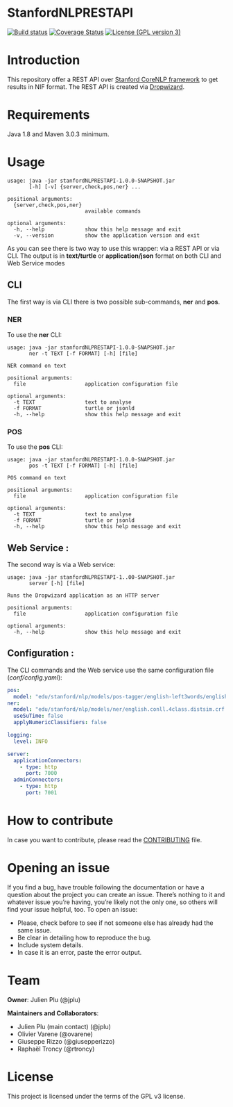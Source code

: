# StanfordNLPRESTAPI

[![Build status](https://travis-ci.org/jplu/stanfordNLPRESTAPI.svg?branch=master)](https://travis-ci.org/jplu/stanfordNLPRESTAPI)
[![Coverage Status](https://coveralls.io/repos/github/jplu/stanfordNLPRESTAPI/badge.svg?branch=master)](https://coveralls.io/github/jplu/stanfordNLPRESTAPI?branch=master)
[![License (GPL version 3)](https://img.shields.io/badge/license-GNU%20GPL%20version%203-blue.svg?style=flat-square)](http://opensource.org/licenses/GPL-3.0)

# Introduction
This repository offer a REST API over [Stanford CoreNLP framework](http://stanfordnlp.github.io/CoreNLP/index.html)
to get results in NIF format. The REST API is created via [Dropwizard](http://www.dropwizard.io/).

# Requirements

Java 1.8 and Maven 3.0.3 minimum.

# Usage

```
usage: java -jar stanfordNLPRESTAPI-1.0.0-SNAPSHOT.jar
       [-h] [-v] {server,check,pos,ner} ...

positional arguments:
  {server,check,pos,ner}
                         available commands

optional arguments:
  -h, --help             show this help message and exit
  -v, --version          show the application version and exit
```

As you can see there is two way to use this wrapper: via a REST API or via CLI.
The output is in **text/turtle** or **application/json** format on both CLI and Web Service modes

## CLI

The first way is via CLI there is two possible sub-commands, **ner** and **pos**.

### NER

To use the **ner** CLI:

```
usage: java -jar stanfordNLPRESTAPI-1.0.0-SNAPSHOT.jar
       ner -t TEXT [-f FORMAT] [-h] [file]

NER command on text

positional arguments:
  file                   application configuration file

optional arguments:
  -t TEXT                text to analyse
  -f FORMAT              turtle or jsonld
  -h, --help             show this help message and exit
```

### POS

To use the **pos** CLI:

```
usage: java -jar stanfordNLPRESTAPI-1.0.0-SNAPSHOT.jar
       pos -t TEXT [-f FORMAT] [-h] [file]

POS command on text

positional arguments:
  file                   application configuration file

optional arguments:
  -t TEXT                text to analyse
  -f FORMAT              turtle or jsonld
  -h, --help             show this help message and exit

```

## Web Service :

The second way is via a Web service:

```
usage: java -jar stanfordNLPRESTAPI-1..00-SNAPSHOT.jar
       server [-h] [file]

Runs the Dropwizard application as an HTTP server

positional arguments:
  file                   application configuration file

optional arguments:
  -h, --help             show this help message and exit
```

## Configuration :

The CLI commands and the Web service use the same configuration file (*conf/config.yaml*):

```yaml
pos:
  model: "edu/stanford/nlp/models/pos-tagger/english-left3words/english-left3words-distsim.tagger"
ner:
  model: "edu/stanford/nlp/models/ner/english.conll.4class.distsim.crf.ser.gz"
  useSuTime: false
  applyNumericClassifiers: false

logging:
  level: INFO

server:
  applicationConnectors:
    - type: http
      port: 7000
  adminConnectors:
    - type: http
      port: 7001
```

# How to contribute

In case you want to contribute, please read the [CONTRIBUTING](https://github.com/jplu/stanfordNLPRESTAPI/blob/master/README.md)
file.

# Opening an issue

If you find a bug, have trouble following the documentation or have a question about the project you
can create an issue. There’s nothing to it and whatever issue you’re having, you’re likely not the
only one, so others will find your issue helpful, too. To open an issue:

* Please, check before to see if not someone else has already had the same issue.
* Be clear in detailing how to reproduce the bug.
* Include system details.
* In case it is an error, paste the error output.


# Team

**Owner**: Julien Plu (@jplu)

**Maintainers and Collaborators**:
* Julien Plu (main contact) (@jplu)
* Olivier Varene (@ovarene)
* Giuseppe Rizzo (@giusepperizzo)
* Raphaël Troncy (@rtroncy)

# License

This project is licensed under the terms of the GPL v3 license.